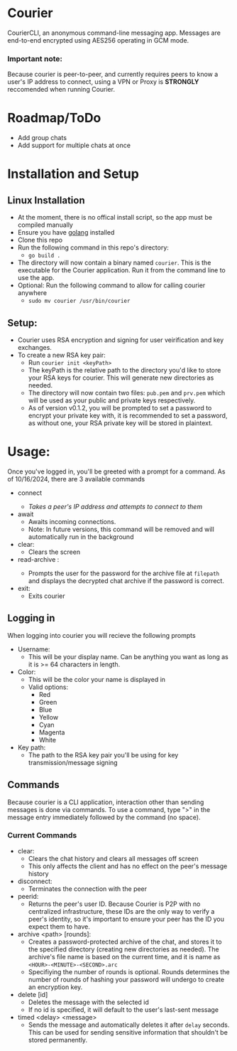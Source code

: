# Courier
CourierCLI, an anonymous command-line messaging app. Messages are end-to-end encrypted using AES256 operating in GCM mode.
### Important note:
Because courier is peer-to-peer, and currently requires peers to know a user's IP address to connect, using a VPN or Proxy is **STRONGLY** reccomended when running Courier. 


# Roadmap/ToDo
- Add group chats
- Add support for multiple chats at once
  
# Installation and Setup
## Linux Installation
- At the moment, there is no offical install script, so the app must be compiled manually
- Ensure you have [golang](https://go.dev/doc/install) installed
- Clone this repo
- Run the following command in this repo's directory:
  - `go build .`
- The directory will now contain a binary named `courier`. This is the executable for the Courier application. Run it from the command line to use the app.
- Optional: Run the following command to allow for calling courier anywhere
  - `sudo mv courier /usr/bin/courier`

## Setup: 
- Courier uses RSA encryption and signing for user veirification and key exchanges.
- To create a new RSA key pair:
  - Run `courier init <keyPath>`
  - The keyPath is the relative path to the directory you'd like to store your RSA keys for courier. This will generate new directories as needed.
  - The directory will now contain two files: `pub.pem` and `prv.pem` which will be used as your public and private keys respectively.
  - As of version v0.1.2, you will be prompted to set a password to encrypt your private key with, it is recommended to set a password, as without one, your RSA private key will be stored in plaintext.

# Usage:
Once you've logged in, you'll be greeted with a prompt for a command. As of 10/16/2024, there are 3 available commands
- connect <address>
  - Takes a peer's IP address and attempts to connect to them
- await
  - Awaits incoming connections.
  - Note: In future versions, this command will be removed and will automatically run in the background
- clear:
  - Clears the screen
- read-archive <filepath>:
  - Prompts the user for the password for the archive file at `filepath` and displays the decrypted chat archive if the password is correct.
- exit:
  - Exits courier

## Logging in
When logging into courier you will recieve the following prompts
- Username:
  - This will be your display name. Can be anything you want as long as it is >= 64 characters in length.
- Color: 
  - This will be the color your name is displayed in 
  - Valid options:
    - Red
    - Green
    - Blue
    - Yellow
    - Cyan
    - Magenta 
    - White
- Key path:
  - The path to the RSA key pair you'll be using for key transmission/message signing

## Commands
Because courier is a CLI application, interaction other than sending messages is done via commands.
To use a command, type ">" in the message entry immediately followed by the command (no space).

### Current Commands
- clear:
  - Clears the chat history and clears all messages off screen
  - This only affects the client and has no effect on the peer's message history
- disconnect:
  - Terminates the connection with the peer
- peerid: 
    - Returns the peer's user ID. Because Courier is P2P with no centralized infrastructure, these IDs are the only way to verify a peer's identity, so it's important to ensure your peer has the ID you expect them to have.
- archive \<path> \[rounds]:
  - Creates a password-protected archive of the chat, and stores it to the specified directory (creating new directories as needed). The archive's file name is based on the current time, and it is name as `<HOUR>-<MINUTE>-<SECOND>.arc`
  - Specifiying the number of rounds is optional. Rounds determines the number of rounds of hashing your password will undergo to create an encryption key.
- delete \[id]
    - Deletes the message with the selected id
    - If no id is specified, it will default to the user's last-sent message
- timed \<delay> \<message>
    - Sends the message and automatically deletes it after `delay` seconds. This can be used for sending sensitive information that shouldn't be stored permanently.
